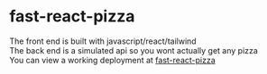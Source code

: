 # fast-react-pizza
The front end is built with javascript/react/tailwind <br>
The back end is a simulated api so you wont actually get any pizza <br>
You can view a working deployment at [fast-react-pizza](https://64e8d563d561de13c206a239--my-fast-react-pizza.netlify.app/)
